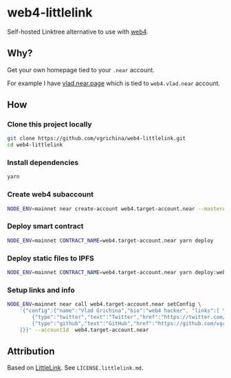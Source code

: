 # web4-littlelink

Self-hosted Linktree alternative to use with [web4](https://web4.near.page).

## Why?

Get your own homepage tied to your `.near` account.

For example I have [vlad.near.page](https://vlad.near.page) which is tied to `web4.vlad.near` account.

## How

### Clone this project locally

```bash
git clone https://github.com/vgrichina/web4-littlelink.git
cd web4-littlelink
```

### Install dependencies

```bash
yarn
```

### Create web4 subaccount
```bash
NODE_ENV=mainnet near create-account web4.target-account.near --masterAccount target-account.near --initialBalance 0.5
```

### Deploy smart contract

```bash
NODE_ENV=mainnet CONTRACT_NAME=web4.target-account.near yarn deploy
```

### Deploy static files to IPFS

```bash
NODE_ENV=mainnet CONTRACT_NAME=web4.target-account.near yarn deploy:website
```

### Setup links and info

```bash
NODE_ENV=mainnet near call web4.target-account.near setConfig \
    '{"config":{"name":"Vlad Grichina","bio":"web4 hacker", "links":[ \
        {"type":"twitter","text":"Twitter","href":"https://twitter.com/vgrichina"}, \
        {"type":"github","text":"GitHub","href":"https://github.com/vgrichina"} \
    ]}}' --accountId  web4.target-account.near
```

## Attribution

Based on [LittleLink](https://littlelink.io). See `LICENSE.littlelink.md`.

